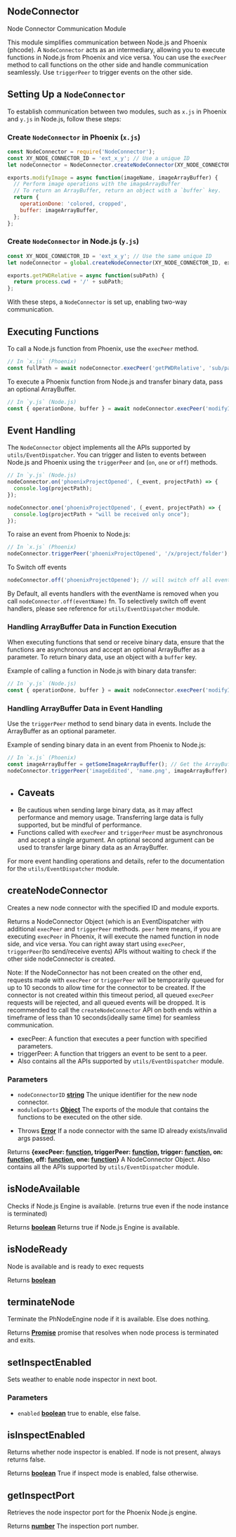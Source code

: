 <!-- Generated by documentation.js. Update this documentation by updating the source code. -->

## NodeConnector

Node Connector Communication Module

This module simplifies communication between Node.js and Phoenix (phcode). A `NodeConnector` acts as an intermediary,
allowing you to execute functions in Node.js from Phoenix and vice versa. You can use the `execPeer` method to call
functions on the other side and handle communication seamlessly. Use `triggerPeer` to trigger events
on the other side.

## Setting Up a `NodeConnector`

To establish communication between two modules, such as `x.js` in Phoenix and `y.js` in Node.js, follow these steps:

### Create `NodeConnector` in Phoenix (`x.js`)

```js
const NodeConnector = require('NodeConnector');
const XY_NODE_CONNECTOR_ID = 'ext_x_y'; // Use a unique ID
let nodeConnector = NodeConnector.createNodeConnector(XY_NODE_CONNECTOR_ID, exports);

exports.modifyImage = async function(imageName, imageArrayBuffer) {
  // Perform image operations with the imageArrayBuffer
  // To return an ArrayBuffer, return an object with a `buffer` key.
  return {
    operationDone: 'colored, cropped',
    buffer: imageArrayBuffer,
  };
};
```

### Create `NodeConnector` in Node.js (`y.js`)

```js
const XY_NODE_CONNECTOR_ID = 'ext_x_y'; // Use the same unique ID
let nodeConnector = global.createNodeConnector(XY_NODE_CONNECTOR_ID, exports);

exports.getPWDRelative = async function(subPath) {
  return process.cwd + '/' + subPath;
};
```

With these steps, a `NodeConnector` is set up, enabling two-way communication.

## Executing Functions

To call a Node.js function from Phoenix, use the `execPeer` method.

```js
// In `x.js` (Phoenix)
const fullPath = await nodeConnector.execPeer('getPWDRelative', 'sub/path.html');
```

To execute a Phoenix function from Node.js and transfer binary data, pass an optional ArrayBuffer.

```js
// In `y.js` (Node.js)
const { operationDone, buffer } = await nodeConnector.execPeer('modifyImage', {name:'theHills.png'}, imageAsArrayBuffer);
```

## Event Handling

The `NodeConnector` object implements all the APIs supported by `utils/EventDispatcher`. You can trigger and listen
to events between Node.js and Phoenix using the `triggerPeer` and (`on`, `one` or `off`) methods.

```js
// In `y.js` (Node.js)
nodeConnector.on('phoenixProjectOpened', (_event, projectPath) => {
  console.log(projectPath);
});

nodeConnector.one('phoenixProjectOpened', (_event, projectPath) => {
  console.log(projectPath + "will be received only once");
});
```

To raise an event from Phoenix to Node.js:

```js
// In `x.js` (Phoenix)
nodeConnector.triggerPeer('phoenixProjectOpened', '/x/project/folder');
```

To Switch off events

```js
nodeConnector.off('phoenixProjectOpened'); // will switch off all event handlers of that name.
```

By Default, all events handlers with the eventName is removed when you call `nodeConnector.off(eventName)` fn.
To selectively switch off event handlers, please see reference for `utils/EventDispatcher` module.

### Handling ArrayBuffer Data in Function Execution

When executing functions that send or receive binary data, ensure that the functions are asynchronous and accept an
optional ArrayBuffer as a parameter. To return binary data, use an object with a `buffer` key.

Example of calling a function in Node.js with binary data transfer:

```js
// In `y.js` (Node.js)
const { operationDone, buffer } = await nodeConnector.execPeer('modifyImage', {name:'name.png'}, imageArrayBuffer);
```

### Handling ArrayBuffer Data in Event Handling

Use the `triggerPeer` method to send binary data in events. Include the ArrayBuffer as an optional parameter.

Example of sending binary data in an event from Phoenix to Node.js:

```js
// In `x.js` (Phoenix)
const imageArrayBuffer = getSomeImageArrayBuffer(); // Get the ArrayBuffer
nodeConnector.triggerPeer('imageEdited', 'name.png', imageArrayBuffer);
```

*   ## Caveats

<!---->

*   Be cautious when sending large binary data, as it may affect performance and memory usage. Transferring large
    data is fully supported, but be mindful of performance.
*   Functions called with `execPeer` and `triggerPeer` must be asynchronous and accept a single argument. An optional
    second argument can be used to transfer large binary data as an ArrayBuffer.

For more event handling operations and details, refer to the documentation for the `utils/EventDispatcher` module.

## createNodeConnector

Creates a new node connector with the specified ID and module exports.

Returns a NodeConnector Object (which is an EventDispatcher with
additional `execPeer` and `triggerPeer` methods. `peer` here means, if you are executing `execPeer`
in Phoenix, it will execute the named function in node side, and vice versa. You can right away start
using `execPeer`, `triggerPeer`(to send/receive events) APIs without waiting to check if the
other side nodeConnector is created.

Note: If the NodeConnector has not been created on the other end, requests made with `execPeer` or
`triggerPeer` will be temporarily queued for up to 10 seconds to allow time for the connector to be created.
If the connector is not created within this timeout period, all queued `execPeer` requests will be rejected,
and all queued events will be dropped. It is recommended to call the `createNodeConnector` API on both ends
within a timeframe of less than 10 seconds(ideally same time) for seamless communication.

*   execPeer: A function that executes a peer function with specified parameters.
*   triggerPeer: A function that triggers an event to be sent to a peer.
*   Also contains all the APIs supported by `utils/EventDispatcher` module.

### Parameters

*   `nodeConnectorID` **[string][1]** The unique identifier for the new node connector.
*   `moduleExports` **[Object][2]** The exports of the module that contains the functions to be executed on the other side.

<!---->

*   Throws **[Error][3]** If a node connector with the same ID already exists/invalid args passed.

Returns **{execPeer: [function][4], triggerPeer: [function][4], trigger: [function][4], on: [function][4], off: [function][4], one: [function][4]}** A NodeConnector Object. Also contains all the APIs supported by `utils/EventDispatcher` module.

## isNodeAvailable

Checks if Node.js Engine is available. (returns true even if the node instance is terminated)

Returns **[boolean][5]** Returns true if Node.js Engine is available.

## isNodeReady

Node is available and is ready to exec requests

Returns **[boolean][5]** 

## terminateNode

Terminate the PhNodeEngine node if it is available. Else does nothing.

Returns **[Promise][6]** promise that resolves when node process is terminated and exits.

## setInspectEnabled

Sets weather to enable node inspector in next boot.

### Parameters

*   `enabled` **[boolean][5]** true to enable, else false.

## isInspectEnabled

Returns whether node inspector is enabled. If node is not present, always returns false.

Returns **[boolean][5]** True if inspect mode is enabled, false otherwise.

## getInspectPort

Retrieves the node inspector port for the Phoenix Node.js engine.

Returns **[number][7]** The inspection port number.

[1]: https://developer.mozilla.org/docs/Web/JavaScript/Reference/Global_Objects/String

[2]: https://developer.mozilla.org/docs/Web/JavaScript/Reference/Global_Objects/Object

[3]: https://developer.mozilla.org/docs/Web/JavaScript/Reference/Global_Objects/Error

[4]: https://developer.mozilla.org/docs/Web/JavaScript/Reference/Statements/function

[5]: https://developer.mozilla.org/docs/Web/JavaScript/Reference/Global_Objects/Boolean

[6]: https://developer.mozilla.org/docs/Web/JavaScript/Reference/Global_Objects/Promise

[7]: https://developer.mozilla.org/docs/Web/JavaScript/Reference/Global_Objects/Number
